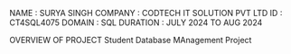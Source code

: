 NAME : SURYA SINGH
COMPANY : CODTECH IT SOLUTION PVT LTD
ID : CT4SQL4075
DOMAIN : SQL
DURATION : JULY 2024 TO AUG 2024

OVERVIEW OF PROJECT 
Student Database MAnagement Project
